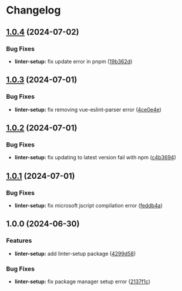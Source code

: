 # Changelog

## [1.0.4](https://github.com/c233jf/repo/compare/linter-setup-v1.0.3...linter-setup-v1.0.4) (2024-07-02)


### Bug Fixes

* **linter-setup:** fix update error in pnpm ([19b362d](https://github.com/c233jf/repo/commit/19b362d1dcf906ab961e164909f815ecfc638e9e))

## [1.0.3](https://github.com/c233jf/repo/compare/linter-setup-v1.0.2...linter-setup-v1.0.3) (2024-07-01)


### Bug Fixes

* **linter-setup:** fix removing vue-eslint-parser error ([4ce0e4e](https://github.com/c233jf/repo/commit/4ce0e4ec1aaa53b2b474ddbf911583622e36e4dc))

## [1.0.2](https://github.com/c233jf/repo/compare/linter-setup-v1.0.1...linter-setup-v1.0.2) (2024-07-01)


### Bug Fixes

* **linter-setup:** fix updating to latest version fail with npm ([c4b3694](https://github.com/c233jf/repo/commit/c4b369405dfa3625d9aaabf47e002954c0c8f7d3))

## [1.0.1](https://github.com/c233jf/repo/compare/linter-setup-v1.0.0...linter-setup-v1.0.1) (2024-07-01)


### Bug Fixes

* **linter-setup:** fix microsoft jscript compilation error ([feddb4a](https://github.com/c233jf/repo/commit/feddb4af36741d8833ea553208f6d359152b752e))

## 1.0.0 (2024-06-30)


### Features

* **linter-setup:** add linter-setup package ([4299d58](https://github.com/c233jf/repo/commit/4299d58eee73bf80b8bedec25275840e2a0eaf75))


### Bug Fixes

* **linter-setup:** fix package manager setup error ([2137f1c](https://github.com/c233jf/repo/commit/2137f1c36002e4479af455c5254e5151fede2c78))

